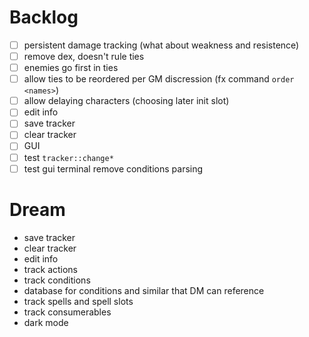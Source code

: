 # Backlog
- [ ] persistent damage tracking (what about weakness and resistence)
- [ ] remove dex, doesn't rule ties
- [ ] enemies go first in ties
- [ ] allow ties to be reordered per GM discression (fx command `order <names>`)
- [ ] allow delaying characters (choosing later init slot)
- [ ] edit info
- [ ] save tracker
- [ ] clear tracker
- [ ] GUI
- [ ] test `tracker::change*`
- [ ] test gui terminal remove conditions parsing

# Dream
- save tracker
- clear tracker
- edit info
- track actions
- track conditions
- database for conditions and similar that DM can reference
- track spells and spell slots
- track consumerables
- dark mode
